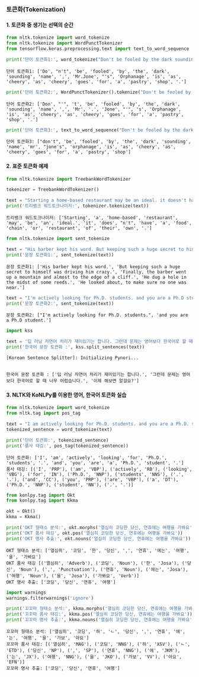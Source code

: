 ### 토큰화(Tokenization)

#### 1. 토큰화 중 생기는 선택의 순간


```python
from nltk.tokenize import word_tokenize
from nltk.tokenize import WordPunctTokenizer
from tensorflow.keras.preprocessing.text import text_to_word_sequence
```


```python
print('단어 토큰화1:', word_tokenize("Don't be fooled by the dark sounding name, Mr.Jone's Orphanage is as cheery as cheery goes for a pastry shop."))
```

    단어 토큰화1: ['Do', "n't", 'be', 'fooled', 'by', 'the', 'dark', 'sounding', 'name', ',', 'Mr.Jone', "'s", 'Orphanage', 'is', 'as', 'cheery', 'as', 'cheery', 'goes', 'for', 'a', 'pastry', 'shop', '.']
    


```python
print('단어 토큰화2:', WordPunctTokenizer().tokenize("Don't be fooled by the dark sounding name, Mr.Jone's Orphanage is as cheery as cheery goes for a pastry shop."))
```

    단어 토큰화2: ['Don', "'", 't', 'be', 'fooled', 'by', 'the', 'dark', 'sounding', 'name', ',', 'Mr', '.', 'Jone', "'", 's', 'Orphanage', 'is', 'as', 'cheery', 'as', 'cheery', 'goes', 'for', 'a', 'pastry', 'shop', '.']
    


```python
print('단어 토큰화3:', text_to_word_sequence("Don't be fooled by the dark sounding name, Mr.Jone's Orphanage is as cheery as cheery goes for a pastry shop."))
```

    단어 토큰화3: ["don't", 'be', 'fooled', 'by', 'the', 'dark', 'sounding', 'name', 'mr', "jone's", 'orphanage', 'is', 'as', 'cheery', 'as', 'cheery', 'goes', 'for', 'a', 'pastry', 'shop']
    

#### 2. 표준 토큰화 예제


```python
from nltk.tokenize import TreebankWordTokenizer

tokenizer = TreebankWordTokenizer()

text = "Starting a home-based restaurant may be an ideal. it doesn't have a food chain or restaurant of their own."
print('트리뱅크 워드토크나이저:', tokenizer.tokenize(text))
```

    트리뱅크 워드토크나이저: ['Starting', 'a', 'home-based', 'restaurant', 'may', 'be', 'an', 'ideal.', 'it', 'does', "n't", 'have', 'a', 'food', 'chain', 'or', 'restaurant', 'of', 'their', 'own', '.']
    


```python
from nltk.tokenize import sent_tokenize

text = "His barber kept his word. But keeping such a huge secret to himself was driving him crazy. Finally, the barber went up a mountain and almost to the edge of a cliff. He dug a hole in the midst of some reeds. He looked about, to make sure no one was near."
print('문장 토큰화1:', sent_tokenize(text))
```

    문장 토큰화1: ['His barber kept his word.', 'But keeping such a huge secret to himself was driving him crazy.', 'Finally, the barber went up a mountain and almost to the edge of a cliff.', 'He dug a hole in the midst of some reeds.', 'He looked about, to make sure no one was near.']
    


```python
text = "I'm actively looking for Ph.D. students. and you are a Ph.D student."
print('문장 토큰화2:', sent_tokenize(text))
```

    문장 토큰화2: ["I'm actively looking for Ph.D. students.", 'and you are a Ph.D student.']
    


```python
import kss

text = '딥 러닝 자연어 처리가 재미있기는 합니다. 그런데 문제는 영어보다 한국어로 할 때 너무 어렵습니다. 이제 해보면 알걸요?'
print('한국어 문장 토큰화 :', kss.split_sentences(text))
```

    [Korean Sentence Splitter]: Initializing Pynori...
    

    한국어 문장 토큰화 : ['딥 러닝 자연어 처리가 재미있기는 합니다.', '그런데 문제는 영어보다 한국어로 할 때 너무 어렵습니다.', '이제 해보면 알걸요?']
    

#### 3. NLTK와 KoNLPy를 이용한 영어, 한국어 토큰화 실습


```python
from nltk.tokenize import word_tokenize
from nltk.tag import pos_tag

text = "I am actively looking for Ph.D. students. and you are a Ph.D. student."
tokenized_sentence = word_tokenize(text)

print('단어 토큰화:', tokenized_sentence)
print('품사 태깅:', pos_tag(tokenized_sentence))
```

    단어 토큰화: ['I', 'am', 'actively', 'looking', 'for', 'Ph.D.', 'students', '.', 'and', 'you', 'are', 'a', 'Ph.D.', 'student', '.']
    품사 태깅: [('I', 'PRP'), ('am', 'VBP'), ('actively', 'RB'), ('looking', 'VBG'), ('for', 'IN'), ('Ph.D.', 'NNP'), ('students', 'NNS'), ('.', '.'), ('and', 'CC'), ('you', 'PRP'), ('are', 'VBP'), ('a', 'DT'), ('Ph.D.', 'NNP'), ('student', 'NN'), ('.', '.')]
    


```python
from konlpy.tag import Okt
from konlpy.tag import Kkma

okt = Okt()
kkma = Kkma()

print('OKT 형태소 분석:', okt.morphs('열심히 코딩한 당신, 연휴에는 여행을 가봐요'))
print('OKT 품사 태깅', okt.pos('열심히 코딩한 당신, 연휴에는 여행을 가봐요'))
print('OKT 명사 추출:', okt.nouns('열심히 코딩한 당신, 연휴에는 여행을 가봐요'))
```

    OKT 형태소 분석: ['열심히', '코딩', '한', '당신', ',', '연휴', '에는', '여행', '을', '가봐요']
    OKT 품사 태깅 [('열심히', 'Adverb'), ('코딩', 'Noun'), ('한', 'Josa'), ('당신', 'Noun'), (',', 'Punctuation'), ('연휴', 'Noun'), ('에는', 'Josa'), ('여행', 'Noun'), ('을', 'Josa'), ('가봐요', 'Verb')]
    OKT 명사 추출: ['코딩', '당신', '연휴', '여행']
    


```python
import warnings
warnings.filterwarnings('ignore')
```


```python
print('꼬꼬마 형태소 분석:', kkma.morphs('열심히 코딩한 당신, 연휴에는 여행을 가봐요'))
print('꼬꼬마 품사 태깅:', kkma.pos('열심히 코딩한 당신, 연휴에는 여행을 가봐요'))
print('꼬꼬마 명사 추출:', kkma.nouns('열심히 코딩한 당신, 연휴에는 여행을 가봐요'))
```

    꼬꼬마 형태소 분석: ['열심히', '코딩', '하', 'ㄴ', '당신', ',', '연휴', '에', '는', '여행', '을', '가보', '아요']
    꼬꼬마 품사 태깅: [('열심히', 'MAG'), ('코딩', 'NNG'), ('하', 'XSV'), ('ㄴ', 'ETD'), ('당신', 'NP'), (',', 'SP'), ('연휴', 'NNG'), ('에', 'JKM'), ('는', 'JX'), ('여행', 'NNG'), ('을', 'JKO'), ('가보', 'VV'), ('아요', 'EFN')]
    꼬꼬마 명사 추출: ['코딩', '당신', '연휴', '여행']
    
